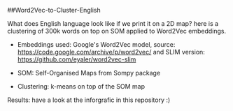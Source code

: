 ##Word2Vec-to-Cluster-English

What does English language look like if we print it on a 2D map? here is a clustering of 300k words on top on SOM applied to Word2Vec embeddings.

- Embeddings used: Google's Word2Vec model, source: https://code.google.com/archive/p/word2vec/ and SLIM version: https://github.com/eyaler/word2vec-slim

- SOM: Self-Organised Maps from Sompy package

- Clustering: k-means on top of the SOM map

Results: have a look at the inforgrafic in this repository :) 
